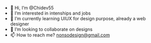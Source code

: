 - 👋 Hi, I’m @Chidev55
- 👀 I’m interested in intenships and jobs
- 🌱 I’m currently learning UIUX for design purpose, already a web designer
- 💞️ I’m looking to collaborate on designs
- 📫 How to reach me? nonsodesign@gmail.com

<!---
Chidev55/Chidev55 is a ✨ special ✨ repository because its `README.md` (this file) appears on your GitHub profile.
You can click the Preview link to take a look at your changes.
--->
